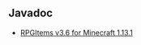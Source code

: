 ## Javadoc

* [RPGItems v3.6 for Minecraft 1.13.1](https://nyaacat.github.io/NyaaCentral/RPGitems-reloaded/3.6-mc1.13.1/javadoc/)
